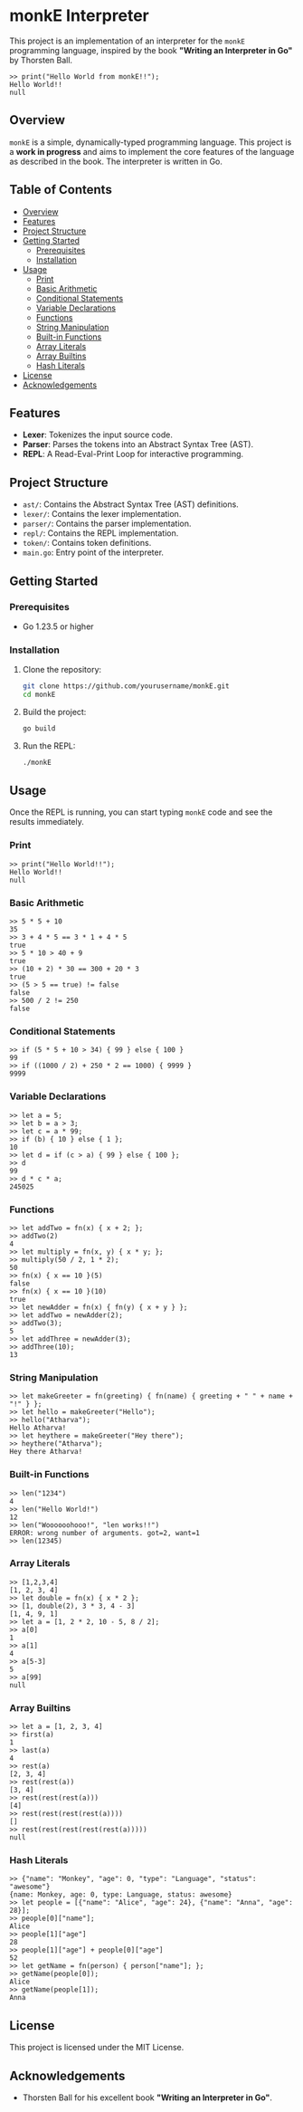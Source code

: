 # monkE Interpreter

This project is an implementation of an interpreter for the `monkE` programming language, inspired by the book **"Writing an Interpreter in Go"** by Thorsten Ball.
```monkE
>> print("Hello World from monkE!!");
Hello World!!
null
```

## Overview

`monkE` is a simple, dynamically-typed programming language. This project is a **work in progress** and aims to implement the core features of the language as described in the book. The interpreter is written in Go.

## Table of Contents

- [Overview](#overview)
- [Features](#features)
- [Project Structure](#project-structure)
- [Getting Started](#getting-started)
  - [Prerequisites](#prerequisites)
  - [Installation](#installation)
- [Usage](#usage)
  - [Print](#print)
  - [Basic Arithmetic](#basic-arithmetic)
  - [Conditional Statements](#conditional-statements)
  - [Variable Declarations](#variable-declarations)
  - [Functions](#functions)
  - [String Manipulation](#string-manipulation)
  - [Built-in Functions](#built-in-functions)
  - [Array Literals](#array-literals)
  - [Array Builtins](#array-builtins)
  - [Hash Literals](#hash-literals)
- [License](#license)
- [Acknowledgements](#acknowledgements)

## Features

- **Lexer**: Tokenizes the input source code.
- **Parser**: Parses the tokens into an Abstract Syntax Tree (AST).
- **REPL**: A Read-Eval-Print Loop for interactive programming.

## Project Structure

- `ast/`: Contains the Abstract Syntax Tree (AST) definitions.
- `lexer/`: Contains the lexer implementation.
- `parser/`: Contains the parser implementation.
- `repl/`: Contains the REPL implementation.
- `token/`: Contains token definitions.
- `main.go`: Entry point of the interpreter.

## Getting Started

### Prerequisites

- Go 1.23.5 or higher

### Installation

1. Clone the repository:
    ```sh
    git clone https://github.com/yourusername/monkE.git
    cd monkE
    ```

2. Build the project:
    ```sh
    go build
    ```

3. Run the REPL:
    ```sh
    ./monkE
    ```

## Usage

Once the REPL is running, you can start typing `monkE` code and see the results immediately.

### Print
```monkE
>> print("Hello World!!");
Hello World!!
null
```

### Basic Arithmetic

```monkE
>> 5 * 5 + 10
35
>> 3 + 4 * 5 == 3 * 1 + 4 * 5
true
>> 5 * 10 > 40 + 9
true
>> (10 + 2) * 30 == 300 + 20 * 3
true
>> (5 > 5 == true) != false                                                                                                                                                                  
false
>> 500 / 2 != 250
false
```

### Conditional Statements

```monkE
>> if (5 * 5 + 10 > 34) { 99 } else { 100 }
99
>> if ((1000 / 2) + 250 * 2 == 1000) { 9999 }
9999
```

### Variable Declarations

```monkE
>> let a = 5;
>> let b = a > 3;
>> let c = a * 99;
>> if (b) { 10 } else { 1 };
10
>> let d = if (c > a) { 99 } else { 100 };
>> d
99
>> d * c * a;
245025
```

### Functions

```monkE
>> let addTwo = fn(x) { x + 2; };
>> addTwo(2)
4
>> let multiply = fn(x, y) { x * y; };
>> multiply(50 / 2, 1 * 2);
50
>> fn(x) { x == 10 }(5)
false
>> fn(x) { x == 10 }(10) 
true
>> let newAdder = fn(x) { fn(y) { x + y } };
>> let addTwo = newAdder(2);
>> addTwo(3);
5
>> let addThree = newAdder(3);
>> addThree(10);
13
```

### String Manipulation

```monkE
>> let makeGreeter = fn(greeting) { fn(name) { greeting + " " + name + "!" } };
>> let hello = makeGreeter("Hello");
>> hello("Atharva");
Hello Atharva!
>> let heythere = makeGreeter("Hey there");
>> heythere("Atharva");
Hey there Atharva!
```

### Built-in Functions

```monkE
>> len("1234")
4
>> len("Hello World!")
12
>> len("Woooooohooo!", "len works!!")
ERROR: wrong number of arguments. got=2, want=1
>> len(12345)
```

### Array Literals
```monkE
>> [1,2,3,4]
[1, 2, 3, 4]
>> let double = fn(x) { x * 2 };
>> [1, double(2), 3 * 3, 4 - 3]
[1, 4, 9, 1]
>> let a = [1, 2 * 2, 10 - 5, 8 / 2];
>> a[0] 
1
>> a[1]
4
>> a[5-3]
5
>> a[99]
null
```

### Array Builtins
```monkE
>> let a = [1, 2, 3, 4]
>> first(a)
1
>> last(a)
4
>> rest(a)
[2, 3, 4]
>> rest(rest(a))
[3, 4]
>> rest(rest(rest(a)))
[4]
>> rest(rest(rest(rest(a))))
[]
>> rest(rest(rest(rest(rest(a)))))
null
```

### Hash Literals
```monkE
>> {"name": "Monkey", "age": 0, "type": "Language", "status": "awesome"}
{name: Monkey, age: 0, type: Language, status: awesome}
>> let people = [{"name": "Alice", "age": 24}, {"name": "Anna", "age": 28}];
>> people[0]["name"];
Alice
>> people[1]["age"]
28
>> people[1]["age"] + people[0]["age"]
52
>> let getName = fn(person) { person["name"]; };
>> getName(people[0]);
Alice
>> getName(people[1]);
Anna
```

## License

This project is licensed under the MIT License.

## Acknowledgements

- Thorsten Ball for his excellent book **"Writing an Interpreter in Go"**.
